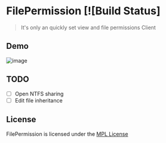 # FilePermission [![Build Status]

> It's only an quickly set view and file permissions Client

## Demo

![image]()


## TODO
- [ ] Open NTFS sharing
- [ ] Edit file inheritance

## License

FilePermission is licensed under the [MPL License](LICENSE)
